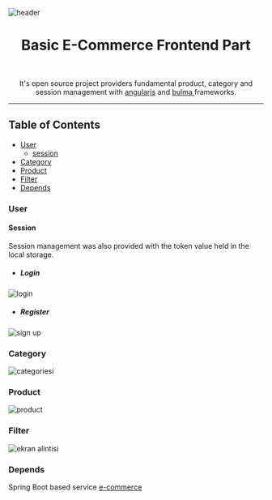 ![header](https://user-images.githubusercontent.com/16848490/37684316-bad432e6-2ca0-11e8-85e9-52ee349e5d2a.png)


<h1 align="center"> Basic E-Commerce Frontend Part </h1> <br>
<p align="center">
It's open source project providers fundamental product, category and session management with <a href="https://angularjs.org/" target="_blank">angularjs</a> and <a href="https://bulma.io/" target="_blank">bulma </a> frameworks.
  
---
</p>

## Table of Contents

- [User](https://github.com/yusufcakal/e-commerce-front#user)
  + [session](https://github.com/yusufcakal/e-commerce#session)
- [Category](https://github.com/yusufcakal/e-commerce-front#category)
- [Product](https://github.com/yusufcakal/e-commerce-front#product)
- [Filter](https://github.com/yusufcakal/e-commerce-front#filter)
- [Depends](https://github.com/yusufcakal/e-commerce-front#depends)


### User
#### Session
Session management was also provided with the token value held in the local storage.

 - ##### Login
![login](https://user-images.githubusercontent.com/16848490/37685050-149cc25a-2ca3-11e8-99a9-1b07993ac4e1.PNG)
 - ##### Register
![sign up](https://user-images.githubusercontent.com/16848490/37685067-27f48022-2ca3-11e8-844b-f513cbd7e63c.PNG)

### Category

![categoriesi](https://user-images.githubusercontent.com/16848490/37766255-7a018510-2dd7-11e8-9dae-a30f17335b4c.PNG)


### Product

![product](https://user-images.githubusercontent.com/16848490/37879773-98153496-3086-11e8-850d-6bf8a0ff68c4.PNG)

### Filter

![ekran alintisi](https://user-images.githubusercontent.com/16848490/37879971-db0a34ec-3089-11e8-9218-37d7f929c9ba.PNG)

### Depends

Spring Boot based service <a href="https://github.com/yusufcakal/e-commerce" target="_blank">e-commerce</a>  
